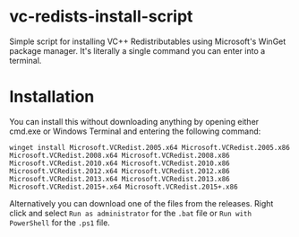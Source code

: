 # vc-redists-install-script
Simple script for installing VC++ Redistributables using Microsoft's WinGet package manager. It's literally a single command you can enter into a terminal.

# Installation
You can install this without downloading anything by opening either cmd.exe or Windows Terminal and entering the following command:
```pwsh
winget install Microsoft.VCRedist.2005.x64 Microsoft.VCRedist.2005.x86 Microsoft.VCRedist.2008.x64 Microsoft.VCRedist.2008.x86 Microsoft.VCRedist.2010.x64 Microsoft.VCRedist.2010.x86 Microsoft.VCRedist.2012.x64 Microsoft.VCRedist.2012.x86 Microsoft.VCRedist.2013.x64 Microsoft.VCRedist.2013.x86 Microsoft.VCRedist.2015+.x64 Microsoft.VCRedist.2015+.x86
```
Alternatively you can download one of the files from the releases. Right click and select `Run as administrator` for the `.bat` file or `Run with PowerShell` for the `.ps1` file.
